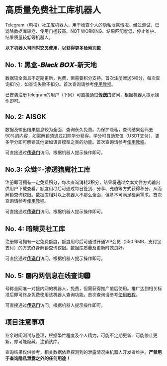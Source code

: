 # 高质量免费社工库机器人
Telegram（电报）社工库机器人，用于检查个人的隐私泄露情况。经过测试，已滤除数据库较老、使用门槛较高、NOT WORKING、结果匹配度低、停止维护、结果质量较低等机器人。

**以下机器人可同时交叉使用，以获得更多检索次数**

## No. 1: 黑盒-𝑩𝒍𝒂𝒄𝒌 𝑩𝑶𝑿-新天地
数据较全面且不定期更新，免费，但需要积分支持。首次注册赠送5积分，每次查询扣1分，如查询失败不扣分。首次查询请参考[使用教程](https://telegra.ph/%E9%BB%91%E7%9B%92-%F0%9D%91%A9%F0%9D%92%8D%F0%9D%92%82%F0%9D%92%84%F0%9D%92%8C-%F0%9D%91%A9%F0%9D%91%B6%F0%9D%91%BF---%E7%A4%BE%E5%B7%A5%E5%BA%93%E4%BD%BF%E7%94%A8%E6%95%99%E7%A8%8B-08-23)。

已安装注册Telegram的用户（下同）可直接通过[**传送门**](https://t.me/BOXsgkbot?start=U1TvffB)访问，根据机器人提示操作即可。

## No. 2: AISGK
数据及输出结果信息较为全面，查询永久免费。为保护隐私，查询结果会码去90%的内容，如需解锁须通过扣除学分获得。学分可自助充值（USDT支付），更多学分即可解锁其他诸如语言模型之类的功能。首次查询请参考[使用教程](https://telegra.ph/AISGK-05-17)。

可直接通过[**传送门**](https://t.me/aishegongkubot?start=AISGK_TDW5DW2V)访问，根据机器人提示操作即可。

## No.3: 众链®-渗透猎魔社工库
注册即可拥有一定免费积分，每次查询消耗2积分，结果将通过文本文件方式输出供用户下载查看。额度用尽后可通过每日签到、分享、充值等方式获得积分，从而解锁查询权限。数据库相对以上机器人不那么全面，但基本可满足检索需求。首次查询请参考[使用教程](https://telegra.ph/%E4%BC%97%E9%93%BE%E7%A4%BE%E5%B7%A5%E5%BA%93%E4%BD%BF%E7%94%A8%E6%95%99%E7%A8%8B-02-25)。

可直接通过[**传送门**](https://t.me/CrimeSGKbot?start=6320564014)访问，根据机器人提示操作即可。

## No. 4: 暗精灵社工库
注册即可拥有一定免费额度，额度用尽后可通过开通VIP会员（550 RMB，支付宝支付）的方式终身解锁查询权限。数据库质量及更新时效良好。

可直接通过[**传送门**](https://t.me/AJL01_bot?start=xkOLiW4qY1)访问，根据机器人提示操作即可。

## No. 5: 🅾内网信息在线查询🅾
号称全网唯一对接内网的机器人，免费，但需获得推广值后使用。推广达到相关标准后即可终身免费使用该机器人查询功能。首次查询请参考[使用教程](https://telegra.ph/%E5%85%8D%E8%B4%B9%E5%86%85%E7%BD%91%E4%BF%A1%E6%81%AF%E5%9C%A8%E7%BA%BF%E6%9F%A5%E8%AF%A2-07-29)。

可直接通过[**传送门**](https://t.me/NeiWangsgkbot?start=6320564014)访问，根据机器人提示操作即可。

## 项目注意事项
业余时间测试与整理，根据繁忙程度及个人精力，可能不定期更新、可能停止更新，亦可能隐藏、注销该库。

查询结果仅供参考，相关数据依靠探测到的泄露情况由机器人开发者维护。**严禁用于查询隐私泄露之外的任何用途！**
